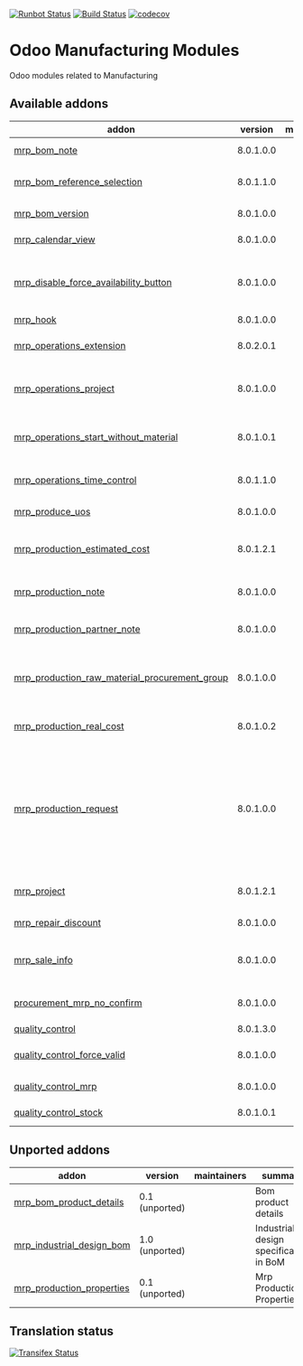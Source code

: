 [![Runbot Status](https://runbot.odoo-community.org/runbot/badge/flat/129/8.0.svg)](https://runbot.odoo-community.org/runbot/repo/github-com-oca-manufacture-129)
[![Build Status](https://travis-ci.org/OCA/manufacture.svg?branch=8.0)](https://travis-ci.org/OCA/manufacture)
[![codecov](https://codecov.io/gh/OCA/manufacture/branch/8.0/graph/badge.svg)](https://codecov.io/gh/OCA/manufacture)

Odoo Manufacturing Modules
==========================

Odoo modules related to Manufacturing

[//]: # (addons)

Available addons
----------------
addon | version | maintainers | summary
--- | --- | --- | ---
[mrp_bom_note](mrp_bom_note/) | 8.0.1.0.0 |  | MRP - BoM Notes
[mrp_bom_reference_selection](mrp_bom_reference_selection/) | 8.0.1.1.0 |  | Bill of Material Selection Reference
[mrp_bom_version](mrp_bom_version/) | 8.0.1.0.0 |  | BoM versioning
[mrp_calendar_view](mrp_calendar_view/) | 8.0.1.0.0 |  | MRP Calendar View
[mrp_disable_force_availability_button](mrp_disable_force_availability_button/) | 8.0.1.0.0 |  | Disable force availability button in manufacturing orders.
[mrp_hook](mrp_hook/) | 8.0.1.0.0 |  | MRP Hooks
[mrp_operations_extension](mrp_operations_extension/) | 8.0.2.0.1 |  | Manufacturing Operations Extension
[mrp_operations_project](mrp_operations_project/) | 8.0.1.0.0 |  | Create task for work orders with operators
[mrp_operations_start_without_material](mrp_operations_start_without_material/) | 8.0.1.0.1 |  | MRP Operations start without material
[mrp_operations_time_control](mrp_operations_time_control/) | 8.0.1.1.0 |  | MRP Operations Time Control
[mrp_produce_uos](mrp_produce_uos/) | 8.0.1.0.0 |  | MRP Produce UOS
[mrp_production_estimated_cost](mrp_production_estimated_cost/) | 8.0.1.2.1 |  | Estimated costs in manufacturing orders
[mrp_production_note](mrp_production_note/) | 8.0.1.0.0 |  | Notes in production orders
[mrp_production_partner_note](mrp_production_partner_note/) | 8.0.1.0.0 |  | MRP - Partner production notes
[mrp_production_raw_material_procurement_group](mrp_production_raw_material_procurement_group/) | 8.0.1.0.0 |  | Create Procurement Group On Manufacturing Order
[mrp_production_real_cost](mrp_production_real_cost/) | 8.0.1.0.2 |  | Real costs in manufacturing orders
[mrp_production_request](mrp_production_request/) | 8.0.1.0.0 |  | Allows you to use Manufacturing Request as a previous step to Manufacturing Orders for better manufacture planification.
[mrp_project](mrp_project/) | 8.0.1.2.1 |  | Link production with projects
[mrp_repair_discount](mrp_repair_discount/) | 8.0.1.0.0 |  | MRP Repair Discount
[mrp_sale_info](mrp_sale_info/) | 8.0.1.0.0 |  | Adds sale information to Manufacturing models
[procurement_mrp_no_confirm](procurement_mrp_no_confirm/) | 8.0.1.0.0 |  | Procurement MRP no Confirm
[quality_control](quality_control/) | 8.0.1.3.0 |  | Quality control
[quality_control_force_valid](quality_control_force_valid/) | 8.0.1.0.0 |  | Quality control - Manual validation
[quality_control_mrp](quality_control_mrp/) | 8.0.1.0.0 |  | Quality control - MRP
[quality_control_stock](quality_control_stock/) | 8.0.1.0.1 |  | Quality control - Stock


Unported addons
---------------
addon | version | maintainers | summary
--- | --- | --- | ---
[mrp_bom_product_details](mrp_bom_product_details/) | 0.1 (unported) |  | Bom product details
[mrp_industrial_design_bom](mrp_industrial_design_bom/) | 1.0 (unported) |  | Industrial design specification in BoM
[mrp_production_properties](mrp_production_properties/) | 0.1 (unported) |  | Mrp Production Properties

[//]: # (end addons)

Translation status
------------------

[![Transifex Status](https://www.transifex.com/projects/p/OCA-manufacture-8-0/chart/image_png)](https://www.transifex.com/projects/p/OCA-manufacture-8-0)
